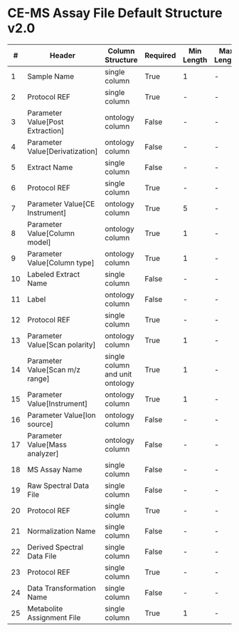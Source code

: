 # CE-MS Assay File Default Structure v2.0

| # |Header  | Column Structure  | Required | Min Length | Max Length | Description | Examples | Controlled Terms| Default Value  |
|---|--------|-------------------|----------|------------|------------|-------------|----------|-----------------|----------------|
| 1 | Sample Name | single column | True | 1 | - |  |  | [Controlled Terms](../../../docs/prioritised-control-lists/assay-control-lists/2_0/assay-file-CE-MS-2_0.md#sample-name-column) | |
| 2 | Protocol REF | single column | True | - | - |  |  | [Controlled Terms](../../../docs/prioritised-control-lists/assay-control-lists/2_0/assay-file-CE-MS-2_0.md#protocol-ref-column) | Extraction|
| 3 | Parameter Value[Post Extraction] | ontology column | False | - | - |  |  | [Controlled Terms](../../../docs/prioritised-control-lists/assay-control-lists/2_0/assay-file-CE-MS-2_0.md#parameter-valuepost-extraction-column) | |
| 4 | Parameter Value[Derivatization] | ontology column | False | - | - |  |  | [Controlled Terms](../../../docs/prioritised-control-lists/assay-control-lists/2_0/assay-file-CE-MS-2_0.md#parameter-valuederivatization-column) | |
| 5 | Extract Name | single column | False | - | - |  |  | [Controlled Terms](../../../docs/prioritised-control-lists/assay-control-lists/2_0/assay-file-CE-MS-2_0.md#extract-name-column) | |
| 6 | Protocol REF | single column | True | - | - |  |  | [Controlled Terms](../../../docs/prioritised-control-lists/assay-control-lists/2_0/assay-file-CE-MS-2_0.md#protocol-ref-column) | Capillary Electrophoresis|
| 7 | Parameter Value[CE Instrument] | ontology column | True | 5 | - |  |  | [Controlled Terms](../../../docs/prioritised-control-lists/assay-control-lists/2_0/assay-file-CE-MS-2_0.md#parameter-valuece-instrument-column) | |
| 8 | Parameter Value[Column model] | ontology column | True | 1 | - |  |  | [Controlled Terms](../../../docs/prioritised-control-lists/assay-control-lists/2_0/assay-file-CE-MS-2_0.md#parameter-valuecolumn-model-column) | |
| 9 | Parameter Value[Column type] | ontology column | True | 1 | - |  |  | [Controlled Terms](../../../docs/prioritised-control-lists/assay-control-lists/2_0/assay-file-CE-MS-2_0.md#parameter-valuecolumn-type-column) | |
| 10 | Labeled Extract Name | single column | False | - | - |  |  | [Controlled Terms](../../../docs/prioritised-control-lists/assay-control-lists/2_0/assay-file-CE-MS-2_0.md#labeled-extract-name-column) | |
| 11 | Label | ontology column | False | - | - |  |  | [Controlled Terms](../../../docs/prioritised-control-lists/assay-control-lists/2_0/assay-file-CE-MS-2_0.md#label-column) | |
| 12 | Protocol REF | single column | True | - | - |  |  | [Controlled Terms](../../../docs/prioritised-control-lists/assay-control-lists/2_0/assay-file-CE-MS-2_0.md#protocol-ref-column) | Mass spectrometry|
| 13 | Parameter Value[Scan polarity] | ontology column | True | 1 | - |  |  | [Controlled Terms](../../../docs/prioritised-control-lists/assay-control-lists/2_0/assay-file-CE-MS-2_0.md#parameter-valuescan-polarity-column) | |
| 14 | Parameter Value[Scan m/z range] | single column and unit ontology | True | 1 | - |  |  | [Controlled Terms](../../../docs/prioritised-control-lists/assay-control-lists/2_0/assay-file-CE-MS-2_0.md#parameter-valuescan-m/z-range-column) | |
| 15 | Parameter Value[Instrument] | ontology column | True | 1 | - |  |  | [Controlled Terms](../../../docs/prioritised-control-lists/assay-control-lists/2_0/assay-file-CE-MS-2_0.md#parameter-valueinstrument-column) | |
| 16 | Parameter Value[Ion source] | ontology column | False | - | - |  |  | [Controlled Terms](../../../docs/prioritised-control-lists/assay-control-lists/2_0/assay-file-CE-MS-2_0.md#parameter-valueion-source-column) | |
| 17 | Parameter Value[Mass analyzer] | ontology column | False | - | - |  |  | [Controlled Terms](../../../docs/prioritised-control-lists/assay-control-lists/2_0/assay-file-CE-MS-2_0.md#parameter-valuemass-analyzer-column) | |
| 18 | MS Assay Name | single column | False | - | - |  |  | [Controlled Terms](../../../docs/prioritised-control-lists/assay-control-lists/2_0/assay-file-CE-MS-2_0.md#ms-assay-name-column) | |
| 19 | Raw Spectral Data File | single column | False | - | - |  |  | [Controlled Terms](../../../docs/prioritised-control-lists/assay-control-lists/2_0/assay-file-CE-MS-2_0.md#raw-spectral-data-file-column) | |
| 20 | Protocol REF | single column | True | - | - |  |  | [Controlled Terms](../../../docs/prioritised-control-lists/assay-control-lists/2_0/assay-file-CE-MS-2_0.md#protocol-ref-column) | Data transformation|
| 21 | Normalization Name | single column | False | - | - |  |  | [Controlled Terms](../../../docs/prioritised-control-lists/assay-control-lists/2_0/assay-file-CE-MS-2_0.md#normalization-name-column) | |
| 22 | Derived Spectral Data File | single column | False | - | - |  |  | [Controlled Terms](../../../docs/prioritised-control-lists/assay-control-lists/2_0/assay-file-CE-MS-2_0.md#derived-spectral-data-file-column) | |
| 23 | Protocol REF | single column | True | - | - |  |  | [Controlled Terms](../../../docs/prioritised-control-lists/assay-control-lists/2_0/assay-file-CE-MS-2_0.md#protocol-ref-column) | Metabolite identification|
| 24 | Data Transformation Name | single column | False | - | - |  |  | [Controlled Terms](../../../docs/prioritised-control-lists/assay-control-lists/2_0/assay-file-CE-MS-2_0.md#data-transformation-name-column) | |
| 25 | Metabolite Assignment File | single column | True | 1 | - |  |  | [Controlled Terms](../../../docs/prioritised-control-lists/assay-control-lists/2_0/assay-file-CE-MS-2_0.md#metabolite-assignment-file-column) | |
